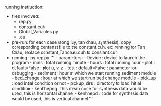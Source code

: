 running instruction: 

- files involved:
	+ rep.py 
	+ constant.cuh
	+ Global_Variables.py
	+ .cu
- pre-run: for each case (song luy, tan chau, synthesis), copy coresponding contanst file to the constant.cuh. 
		ex: running for Tan Chau, replace constant_Tanchau.cuh to constant.cuh 
- running : py rep.py
''' 
	     - parameters:
		- Device : device to launch the program
		- mins : total running minute
		- hours : total running hour
		- plot : default=False : plot u, v, z
		- test : default=False : parameter for debugging
		- sediment : hour at which we start running sediment module
		- bed_change : hour at which we start run bed change module
		- pick_up : load intial condition or not
		- pickup_dirs : directory to load initial condition
		- kenhhepng : this mean code for synthesis data would be used, this is horizontal channel
		- kenhhepd  : code for synthesis data would be used, this is vertical channel
'''
